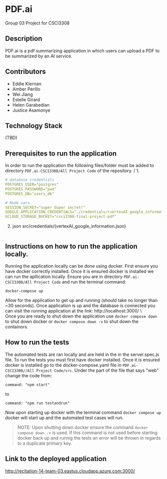 # PDF.ai
Group 03 Project for CSCI3308

## Description
PDF.ai is a pdf summarizing application in which users can upload a PDF to be summarized by an AI service. 
## Contributors
* Eddie Kiernan
* Amber Perillo
* Wei Jiang
* Estelle Girard 
* Helen Garabedian 
* Justice Asamonye
## Technology Stack
(TBD)
## Prerequisites to run the application
In order to run the application the following files/folder must be added to directory `PDF.ai-CSCI3308/All Project Code` of the repository. /
1. 
```YAML .env
# database credentials
POSTGRES_USER="postgres"
POSTGRES_PASSWORD="pwd"
POSTGRES_DB="users_db"

# Node vars
SESSION_SECRET="super duper secret!"
GOOGLE_APPLICATION_CREDENTIALS="./credentials/(vertexAI_google_information.json)"
GCLOUD_STORAGE_BUCKET="csci3308-final-project-pdf"
```
2. json src/credentials/(vertexAI_google_information.json) 
```

```
## Instructions on how to run the application locally.
Running the application locally can be done using docker. First ensure you have docker correctly installed. Once it is ensured docker is installed we can run the apllication locally. Ensure you are in directory `PDF.ai-CSCI3308/All Project Code` and run the terminal command:
```
docker-compose up
```
Allow for the application to get up and running (should take no longer than ~30 seconds). Once application is up and the database is connected you can visit the running application at the link: http://localhost:3000/ \ \
Once you are ready to shut down the application use `docker compose down` to shut down docker or `docker compose down -v` to shut down the containors.

## How to run the tests
The automated tests are ran locally and are held in the in the server.spec.js file. 
To run the tests you must first have docker installed. Once it is ensured docker is installed go to the docker-compose.yaml file in `PDF.ai-CSCI3308//All Project Code/src`. Under the part of the file that says "web" change the code from: 
```
command: "npm start" 
```
to 
```
command: "npm run testandrun"
```
Now upon starting up docker with the terminal command `docker compose up` docker will start up and the automated test cases will run. 
>NOTE: Upon shutting down docker ensure the command `docker compose down -v` is used. If this command is not used before starting docker back up and runnig the tests an error will be thrown in regards to a duplicate primary key.
## Link to the deployed application
http://recitation-14-team-03.eastus.cloudapp.azure.com:3000/